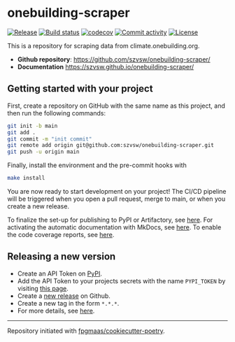 # onebuilding-scraper

[![Release](https://img.shields.io/github/v/release/szvsw/onebuilding-scraper)](https://img.shields.io/github/v/release/szvsw/onebuilding-scraper)
[![Build status](https://img.shields.io/github/actions/workflow/status/szvsw/onebuilding-scraper/main.yml?branch=main)](https://github.com/szvsw/onebuilding-scraper/actions/workflows/main.yml?query=branch%3Amain)
[![codecov](https://codecov.io/gh/szvsw/onebuilding-scraper/branch/main/graph/badge.svg)](https://codecov.io/gh/szvsw/onebuilding-scraper)
[![Commit activity](https://img.shields.io/github/commit-activity/m/szvsw/onebuilding-scraper)](https://img.shields.io/github/commit-activity/m/szvsw/onebuilding-scraper)
[![License](https://img.shields.io/github/license/szvsw/onebuilding-scraper)](https://img.shields.io/github/license/szvsw/onebuilding-scraper)

This is a repository for scraping data from climate.onebuilding.org.

- **Github repository**: <https://github.com/szvsw/onebuilding-scraper/>
- **Documentation** <https://szvsw.github.io/onebuilding-scraper/>

## Getting started with your project

First, create a repository on GitHub with the same name as this project, and then run the following commands:

```bash
git init -b main
git add .
git commit -m "init commit"
git remote add origin git@github.com:szvsw/onebuilding-scraper.git
git push -u origin main
```

Finally, install the environment and the pre-commit hooks with

```bash
make install
```

You are now ready to start development on your project!
The CI/CD pipeline will be triggered when you open a pull request, merge to main, or when you create a new release.

To finalize the set-up for publishing to PyPI or Artifactory, see [here](https://fpgmaas.github.io/cookiecutter-poetry/features/publishing/#set-up-for-pypi).
For activating the automatic documentation with MkDocs, see [here](https://fpgmaas.github.io/cookiecutter-poetry/features/mkdocs/#enabling-the-documentation-on-github).
To enable the code coverage reports, see [here](https://fpgmaas.github.io/cookiecutter-poetry/features/codecov/).

## Releasing a new version

- Create an API Token on [PyPI](https://pypi.org/).
- Add the API Token to your projects secrets with the name `PYPI_TOKEN` by visiting [this page](https://github.com/szvsw/onebuilding-scraper/settings/secrets/actions/new).
- Create a [new release](https://github.com/szvsw/onebuilding-scraper/releases/new) on Github.
- Create a new tag in the form `*.*.*`.
- For more details, see [here](https://fpgmaas.github.io/cookiecutter-poetry/features/cicd/#how-to-trigger-a-release).

---

Repository initiated with [fpgmaas/cookiecutter-poetry](https://github.com/fpgmaas/cookiecutter-poetry).
